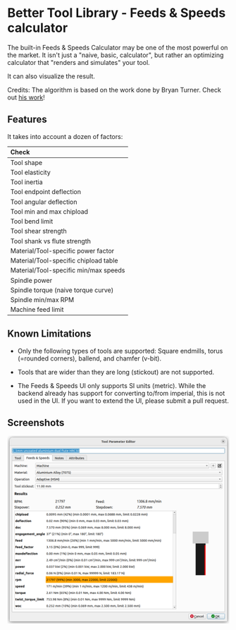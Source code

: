 # Better Tool Library - Feeds & Speeds calculator

The built-in Feeds & Speeds Calculator may be one of the most powerful on the
market. It isn't just a "naive, basic, calculator", but rather an optimizing
calculator that "renders and simulates" your tool.

It can also visualize the result.

Credits: The algorithm is based on the work done by Bryan Turner.
Check out [his work](https://github.com/brturn/feeds-and-speeds)!

## Features

It takes into account a dozen of factors:

| Check                                      |
| :--                                        |
| Tool shape                                 |
| Tool elasticity                            |
| Tool inertia                               |
| Tool endpoint deflection                   |
| Tool angular deflection                    |
| Tool min and max chipload                  |
| Tool bend limit                            |
| Tool shear strength                        |
| Tool shank vs flute strength               |
| Material/Tool-specific power factor        |
| Material/Tool-specific chipload table      |
| Material/Tool-specific min/max speeds      |
| Spindle power                              |
| Spindle torque (naive torque curve)        |
| Spindle min/max RPM                        |
| Machine feed limit                         |


## Known Limitations

- Only the following types of tools are supported: Square endmills, torus (=rounded corners),
  ballend, and chamfer (v-bit).

- Tools that are wider than they are long (stickout) are not supported.

- The Feeds & Speeds UI only supports SI units (metric). While the backend already has support
  for converting to/from imperial, this is not used in the UI. If you want to extend
  the UI, please submit a pull request.


## Screenshots

![Feeds & Speeds](../media/feeds-and-speeds.png)
